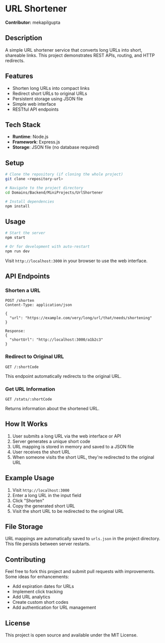 # URL Shortener

**Contributor:** mekapilgupta

## Description
A simple URL shortener service that converts long URLs into short, shareable links. This project demonstrates REST APIs, routing, and HTTP redirects.

## Features
- Shorten long URLs into compact links
- Redirect short URLs to original URLs
- Persistent storage using JSON file
- Simple web interface
- RESTful API endpoints

## Tech Stack
- **Runtime**: Node.js
- **Framework**: Express.js
- **Storage**: JSON file (no database required)

## Setup

```bash
# Clone the repository (if cloning the whole project)
git clone <repository-url>

# Navigate to the project directory
cd Domains/Backend/MiniProjects/UrlShortener

# Install dependencies
npm install
```

## Usage

```bash
# Start the server
npm start

# Or for development with auto-restart
npm run dev
```

Visit `http://localhost:3000` in your browser to use the web interface.

## API Endpoints

### Shorten a URL
```
POST /shorten
Content-Type: application/json

{
  "url": "https://example.com/very/long/url/that/needs/shortening"
}

Response:
{
  "shortUrl": "http://localhost:3000/a1b2c3"
}
```

### Redirect to Original URL
```
GET /:shortCode
```
This endpoint automatically redirects to the original URL.

### Get URL Information
```
GET /stats/:shortCode
```
Returns information about the shortened URL.

## How It Works

1. User submits a long URL via the web interface or API
2. Server generates a unique short code
3. URL mapping is stored in memory and saved to a JSON file
4. User receives the short URL
5. When someone visits the short URL, they're redirected to the original URL

## Example Usage

1. Visit `http://localhost:3000`
2. Enter a long URL in the input field
3. Click "Shorten"
4. Copy the generated short URL
5. Visit the short URL to be redirected to the original URL

## File Storage

URL mappings are automatically saved to `urls.json` in the project directory. This file persists between server restarts.

## Contributing

Feel free to fork this project and submit pull requests with improvements. Some ideas for enhancements:
- Add expiration dates for URLs
- Implement click tracking
- Add URL analytics
- Create custom short codes
- Add authentication for URL management

## License

This project is open source and available under the MIT License.